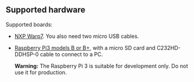 ## Supported hardware

Supported boards:

* [NXP Warp7](https://www.nxp.com/support/developer-resources/nxp-designs/warp7-next-generation-iot-and-wearable-development-platform:WARP7). You also need two micro USB cables.
* [Raspberry Pi3 models B or B+](https://www.raspberrypi.org/products/), with a micro SD card and C232HD-DDHSP-0 cable to connect to a PC.

    <span class="warnings">**Warning:** The Raspberry Pi 3 is suitable for development only. Do not use it for production.</span>
